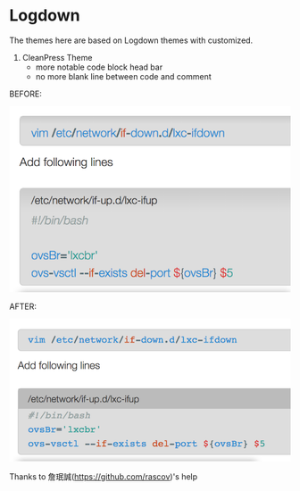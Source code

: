 Logdown
=======
The themes here are based on Logdown themes with customized.

1. CleanPress Theme
      - more notable code block head bar
      - no more blank line between code and  comment  

BEFORE:

![Default CleanPress](https://raw.githubusercontent.com/life1347/logdown/master/img/cleanpress-before.png)

AFTER:

![Customized CleanPress](https://raw.githubusercontent.com/life1347/logdown/master/img/cleanpress-after.png)

Thanks to 詹珉誠(https://github.com/rascov)'s help
